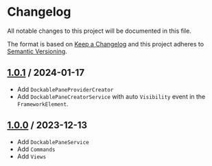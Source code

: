 # Changelog
All notable changes to this project will be documented in this file.

The format is based on [Keep a Changelog](http://keepachangelog.com/en/1.0.0/)
and this project adheres to [Semantic Versioning](http://semver.org/spec/v2.0.0.html).

## [1.0.1] / 2024-01-17
- Add `DockablePaneProviderCreator`
- Add `DockablePaneCreatorService` with auto `Visibility` event in the `FrameworkElement`.

## [1.0.0] / 2023-12-13
- Add `DockablePaneService`
- Add `Commands`
- Add `Views`

[vNext]: ../../compare/1.0.0...HEAD
[1.0.1]: ../../compare/1.0.0...1.0.1
[1.0.0]: ../../compare/1.0.0